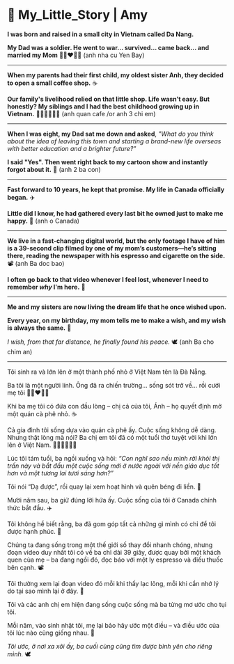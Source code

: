 # 📝 My_Little_Story | Amy
                     
**I was born and raised in a small city in Vietnam called Da Nang.**

**My Dad was a soldier. He went to war… survived… came back… and married my Mom** 🧑🏽‍❤️‍👩🏻
(anh nha cu Yen Bay)

---
**When my parents had their first child, my oldest sister Anh, they decided to open a small coffee shop.** ☕

**Our family's livelihood relied on that little shop. Life wasn’t easy. But honestly? My siblings and I
had the best childhood growing up in Vietnam.** 👧🏻👧🏻👧🏻
(anh quan cafe /or anh 3 chi em)

---
**When I was eight, my Dad sat me down and asked**, *"What do you think about the idea of leaving this town and starting a brand-new life overseas with better education and a brighter future?"*

**I said "Yes".
Then went right back to my cartoon show and instantly forgot about it.** 🍃
(anh 2 ba con)

---
**Fast forward to 10 years, he kept that promise. My life in Canada officially began.** ✈️

**Little did I know, he had gathered every last bit he owned just to make me happy.** 💟
(anh o Canada)


---
**We live in a fast-changing digital world, but the only footage I have of him is a 39-second clip filmed by one of my mom’s customers—he’s sitting there, reading the newspaper with his espresso and cigarette on the side.** 📽️ 
(anh Ba doc bao)

**I often go back to that video whenever I feel lost, whenever I need to remember *why* I'm here.** 💭



---
**Me and my sisters are now living the dream life that he once wished upon.**

**Every year, on my birthday, my mom tells me to make a wish, and my wish is always the same.** 🌠 

*I wish, from that far distance, he finally found his peace.* 🕊️
(anh Ba cho chim an)


---
Tôi sinh ra và lớn lên ở một thành phố nhỏ ở Việt Nam tên là Đà Nẵng.

Ba tôi là một người lính. Ông đã ra chiến trường… sống sót trở về… rồi cưới mẹ tôi 🧑🏽‍❤️‍👩🏻

Khi ba mẹ tôi có đứa con đầu lòng – chị cả của tôi, Ánh – họ quyết định mở một quán cà phê nhỏ. ☕

Cả gia đình tôi sống dựa vào quán cà phê ấy. Cuộc sống không dễ dàng. Nhưng thật lòng mà nói? Ba chị em tôi đã có một tuổi thơ tuyệt vời khi lớn lên ở Việt Nam. 👧🏻👧🏻👧🏻

Lúc tôi tám tuổi, ba ngồi xuống và hỏi: *“Con nghĩ sao nếu mình rời khỏi thị trấn này và bắt đầu một cuộc sống mới ở nước ngoài với nền giáo dục tốt hơn và một tương lai tươi sáng hơn?”*

Tôi nói “Dạ được”, rồi quay lại xem hoạt hình và quên béng đi liền. 🍃

Mười năm sau, ba giữ đúng lời hứa ấy. Cuộc sống của tôi ở Canada chính thức bắt đầu. ✈️

Tôi không hề biết rằng, ba đã gom góp tất cả những gì mình có chỉ để tôi được hạnh phúc. 💟

Chúng ta đang sống trong một thế giới số thay đổi nhanh chóng, nhưng đoạn video duy nhất tôi có về ba chỉ dài 39 giây, được quay bởi một khách quen của mẹ – ba đang ngồi đó, đọc báo với một ly espresso và điếu thuốc bên cạnh. 📽️

Tôi thường xem lại đoạn video đó mỗi khi thấy lạc lõng, mỗi khi cần nhớ lý do tại sao mình lại ở đây. 💭

Tôi và các anh chị em hiện đang sống cuộc sống mà ba từng mơ ước cho tụi tôi.

Mỗi năm, vào sinh nhật tôi, mẹ lại bảo hãy ước một điều – và điều ước của tôi lúc nào cũng giống nhau. 🌠

*Tôi ước, ở nơi xa xôi ấy, ba cuối cùng cũng tìm được bình yên cho riêng mình.* 🕊️
